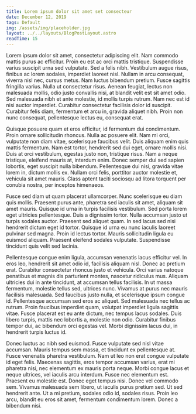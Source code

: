 ```yaml
---
title: Lorem ipsum dolor sit amet set consecteur
date: December 12, 2019
tags: Default
img: /assets/img/placeholder.jpg
layout: ../../layouts/BlogPostLayout.astro
readTime: 15
---
```


Lorem ipsum dolor sit amet, consectetur adipiscing elit. Nam commodo mattis purus ac efficitur. Proin eu est ac orci mattis tristique. Suspendisse varius suscipit urna sed vulputate. Sed a felis nibh. Vestibulum augue risus, finibus ac lorem sodales, imperdiet laoreet nisl. Nullam in arcu consequat, viverra nisl nec, cursus metus. Nam luctus bibendum pretium. Fusce sagittis fringilla varius. Nulla ut consectetur risus. Aenean feugiat, lectus non malesuada mollis, odio justo convallis nisi, at blandit velit est sit amet odio. Sed malesuada nibh et ante molestie, id mollis turpis rutrum. Nam nec est id nisi auctor imperdiet. Curabitur consectetur facilisis dolor id suscipit. Curabitur felis diam, fermentum et arcu in, gravida aliquet nibh. Proin non nunc consequat, pellentesque lectus eu, consequat erat.

Quisque posuere quam et eros efficitur, id fermentum dui condimentum. Proin ornare sollicitudin rhoncus. Nulla ac posuere elit. Nam mi orci, vulputate non diam vitae, scelerisque faucibus velit. Duis aliquam enim quis mattis fermentum. Nam est tortor, hendrerit sed dui eget, ornare mollis nisi. Duis at orci vestibulum, egestas justo non, tristique risus. Nam a neque tristique, eleifend mauris at, interdum enim. Donec semper dui sed sapien lobortis, eget suscipit nulla bibendum. Pellentesque dui nisi, gravida vitae lorem in, dictum mollis ex. Nullam orci felis, porttitor auctor molestie et, vehicula sit amet mauris. Class aptent taciti sociosqu ad litora torquent per conubia nostra, per inceptos himenaeos.

Fusce sed diam ut quam placerat ullamcorper. Nunc scelerisque eu diam quis mollis. Praesent purus ante, pharetra sed iaculis sit amet, aliquam sit amet mauris. Quisque id urna in turpis facilisis vestibulum. Sed porta lorem eget ultricies pellentesque. Duis a dignissim tortor. Nulla accumsan justo ut turpis sodales auctor. Praesent sed aliquet quam. In sed lacus sed nisi hendrerit dictum eget id tortor. Quisque id urna eu nunc iaculis laoreet pulvinar sed magna. Proin id lectus tortor. Mauris sollicitudin ligula eu euismod aliquam. Praesent eleifend sodales vulputate. Suspendisse tincidunt quis velit sed lacinia.

Pellentesque congue enim ligula, accumsan venenatis lacus efficitur vel. In eros leo, hendrerit sit amet odio id, facilisis aliquam nisl. Donec ac pretium erat. Curabitur consectetur rhoncus justo et vehicula. Orci varius natoque penatibus et magnis dis parturient montes, nascetur ridiculus mus. Aliquam ultricies dui in ante tincidunt, at accumsan tellus facilisis. In ut massa fermentum, molestie tellus sed, ultrices nunc. Vivamus at purus nec mauris facilisis malesuada. Sed faucibus justo nulla, et scelerisque ipsum congue id. Pellentesque accumsan sed eros ac aliquet. Sed malesuada nec tellus ac rutrum. Proin faucibus imperdiet quam, volutpat imperdiet ligula sagittis vitae. Fusce placerat est eu ante dictum, nec tempus lacus sodales. Duis libero turpis, mattis nec lobortis a, molestie non odio. Curabitur finibus tempor dui, ac bibendum orci egestas vel. Morbi dignissim lacus dui, in hendrerit turpis luctus id.

Donec luctus ac nibh sed euismod. Fusce vulputate sed nisl vitae accumsan. Mauris tempus sem massa, et tincidunt ex pellentesque at. Fusce venenatis pharetra vestibulum. Nam ut leo non erat congue vulputate id eget felis. Maecenas sagittis, eros tempor accumsan varius, erat mi pharetra nisi, nec elementum ex mauris porta neque. Morbi congue lacus et neque ultrices, vel iaculis arcu interdum. Fusce nec elementum est. Praesent eu molestie est. Donec eget tempus nisi. Donec vel commodo sem. Vivamus malesuada sem libero, ut iaculis purus pretium sed. Ut sed hendrerit ante. Ut a mi pretium, sodales odio id, sodales risus. Proin leo arcu, blandit eu eros sit amet, fermentum condimentum lorem. Donec a bibendum nisi.
